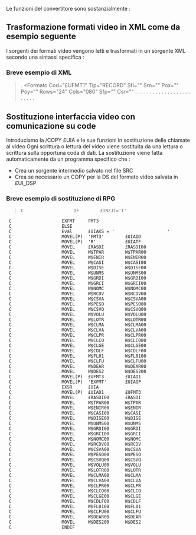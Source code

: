 Le funzioni del convertitore sono sostanzialmente : 

## Trasformazione formati video in XML come da esempio seguente
I sorgenti dei formati video vengono letti e trasformati in un sorgente XML secondo una sintassi specifica : 

### Breve esempio di XML
>.   <Formato Cod="£UFMT1" Tip="RECORD" Sfl="" Srn="" Pox="" Poy="" Rows="24" Cols="080" Sfp="" Csr=""
.     <Modello>
.      <Controlli>
.       <Controllo Cod="IN1" Txt="**   ANAGRAFICA CESPITI   **">
.        <Condizioni>
.         <Condizione Se="" Allora="RI"/>
.        </Condizioni>
.       </Controllo>
.       <Controllo Cod="IN2" Txt="eamp;£G00DE"/>
.      </Controlli>
.      <Comandi>
.       <Comando Cod="F22" Txt="Informazioni Programma"/>
.       <Comando Cod="F02" Txt="Funzione"/>
.        <Condizioni>
.         <Condizione Se="(90)" Allora="RI"/>
.        </Condizioni>
.       </Comando>
.      </Comandi>
.     </Modello>
.       <Campi>
.        <Campo Cod="£RASDI" Txt="" Tip="Free" Lun="00015" Pos="01;002" IO="O" Ogg="" Edt="">
.         <Condizioni>
.          <Condizione Se="" Allora="HI"/>
.         </Condizioni>
.        </Campo>


## Sostituzione interfaccia video con comunicazione su code
Introduciamo la /COPY £UIA e le sue funzioni in sostituzione delle chiamate al video
Ogni scrittura o lettura del video viene sostituita da una lettura o scrittura sulla opportuna coda di dati.
La sostituzione viene fatta automaticamente da un programma specifico che : 
 * Crea un sorgente intermedio salvato nel file SRC
 * Crea se necessario un COPY per la DS del formato video salvata in £UI_DSP

### Breve esempio di sostituzione di RPG
>     C                   IF        £INZJT='I'
     C                   EXFMT     FMT3
     C                   ELSE
     C                   Eval      £UIAKS = '                    '
     C                   MOVEL(P)  'FMT3'        £UIAID
     C                   MOVEL(P)  'R'           £UIATF
     C                   MOVEL     £RASDI        £RASDI00
     C                   MOVEL     W$TPAR        W$TPAR00
     C                   MOVEL     W$ENIR        W$ENIR00
     C                   MOVEL     W$CASI        W$CASI00
     C                   MOVEL     W$DISE        W$DISE00
     C                   MOVEL     W$UNMS        W$UNMS00
     C                   MOVEL     W$GRDI        W$GRDI00
     C                   MOVEL     W$GRCI        W$GRCI00
     C                   MOVEL     W$NOMC        W$NOMC00
     C                   MOVEL     W$RCDV        W$RCDV00
     C                   MOVEL     W$CSVA        W$CSVA00
     C                   MOVEL     W$PESO        W$PESO00
     C                   MOVEL     W$CSVQ        W$CSVQ00
     C                   MOVEL     W$VOLU        W$VOLU00
     C                   MOVEL     W$LOTR        W$LOTR00
     C                   MOVEL     W$CLMA        W$CLMA00
     C                   MOVEL     W$CLVA        W$CLVA00
     C                   MOVEL     W$CLPR        W$CLPR00
     C                   MOVEL     W$CLCO        W$CLCO00
     C                   MOVEL     W$CLGE        W$CLGE00
     C                   MOVEL     W$CDLF        W$CDLF00
     C                   MOVEL     W$FL01        W$FL0100
     C                   MOVEL     W$CLFU        W$CLFU00
     C                   MOVEL     W$DEAR        W$DEAR00
     C                   MOVEL     W$DES2        W$DES200
     C                   MOVEL(P)  £UFMT3        £UIAD1
     C                   MOVEL(P)  'EXFMT'       £UIAOP
     C                   EXSR      £UIA
     C                   MOVEL(P)  £UIAD1        £UFMT3
     C                   MOVEL     £RASDI00      £RASDI
     C                   MOVEL     W$TPAR00      W$TPAR
     C                   MOVEL     W$ENIR00      W$ENIR
     C                   MOVEL     W$CASI00      W$CASI
     C                   MOVEL     W$DISE00      W$DISE
     C                   MOVEL     W$UNMS00      W$UNMS
     C                   MOVEL     W$GRDI00      W$GRDI
     C                   MOVEL     W$GRCI00      W$GRCI
     C                   MOVEL     W$NOMC00      W$NOMC
     C                   MOVEL     W$RCDV00      W$RCDV
     C                   MOVEL     W$CSVA00      W$CSVA
     C                   MOVEL     W$PESO00      W$PESO
     C                   MOVEL     W$CSVQ00      W$CSVQ
     C                   MOVEL     W$VOLU00      W$VOLU
     C                   MOVEL     W$LOTR00      W$LOTR
     C                   MOVEL     W$CLMA00      W$CLMA
     C                   MOVEL     W$CLVA00      W$CLVA
     C                   MOVEL     W$CLPR00      W$CLPR
     C                   MOVEL     W$CLCO00      W$CLCO
     C                   MOVEL     W$CLGE00      W$CLGE
     C                   MOVEL     W$CDLF00      W$CDLF
     C                   MOVEL     W$FL0100      W$FL01
     C                   MOVEL     W$CLFU00      W$CLFU
     C                   MOVEL     W$DEAR00      W$DEAR
     C                   MOVEL     W$DES200      W$DES2
     C                   ENDIF

